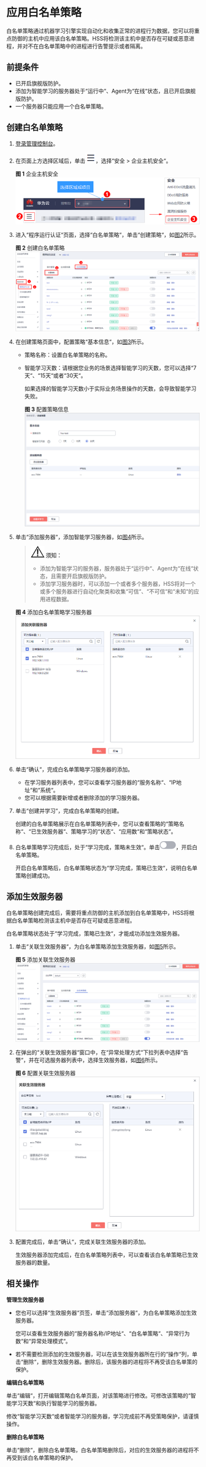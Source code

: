 # 应用白名单策略<a name="hss_01_0056"></a>

白名单策略通过机器学习引擎实现自动化和收集正常的进程行为数据，您可以将重点防御的主机中应用该白名单策略。HSS将检测该主机中是否存在可疑或恶意进程，并对不在白名单策略中的进程进行告警提示或者隔离。

## 前提条件<a name="section03898322209"></a>

-   已开启旗舰版防护。
-   添加为智能学习的服务器处于“运行中“、Agent为“在线“状态，且已开启旗舰版防护。
-   一个服务器只能应用一个白名单策略。

## 创建白名单策略<a name="section8431346145818"></a>

1.  [登录管理控制台](https://console.huaweicloud.com)。
2.  在页面上方选择区域后，单击![](figures/icon-servicelist.png)，选择“安全  \>  企业主机安全“。

    **图 1**  企业主机安全<a name="hss_01_0229_fig1271516227232"></a>  
    ![](figures/企业主机安全.png "企业主机安全")

3.  进入“程序运行认证“页面，选择“白名单策略“，单击“创建策略“，如[图2](#fig15321230175718)所示。

    **图 2**  创建白名单策略<a name="fig15321230175718"></a>  
    ![](figures/创建白名单策略.png "创建白名单策略")

4.  在创建策略页面中，配置策略“基本信息“，如[图3](#fig4161143291211)所示。
    -   策略名称：设置白名单策略的名称。
    -   智能学习天数：请根据您业务的场景选择智能学习的天数，您可以选择“7天“、“15天“或者“30天“。

        如果选择的智能学习天数小于实际业务场景操作的天数，会导致智能学习失败。

        **图 3**  配置策略信息<a name="fig4161143291211"></a>  
        ![](figures/配置策略信息.png "配置策略信息")

5.  单击“添加服务器“，添加智能学习服务器，如[图4](#fig158581753125814)所示。

    >![](public_sys-resources/icon-notice.gif) **须知：** 
    >-   添加为智能学习的服务器，服务器处于“运行中“、Agent为“在线“状态，且需要开启旗舰版防护。
    >-   添加学习服务器时，可以添加一个或者多个服务器，HSS将对一个或多个服务器进行自动化聚类和收集“可信“、“不可信“和“未知“的应用进程数据。

    **图 4**  添加白名单策略学习服务器<a name="fig158581753125814"></a>  
    ![](figures/添加白名单策略学习服务器.png "添加白名单策略学习服务器")

6.  单击“确认“，完成白名单策略学习服务器的添加。
    -   在学习服务器列表中，您可以查看学习服务器的“服务名称“、“IP地址“和“系统“。
    -   您可以根据需要新增或者删除添加的学习服务器。

7.  单击“创建并学习“，完成白名单策略的创建。

    创建的白名单策略展示在白名单策略列表中，您可以查看策略的“策略名称“、“已生效服务器“、策略学习的“状态“、“应用数“和“策略状态“。

8.  白名单策略学习完成后，处于“学习完成，策略未生效“。单击![](figures/icon-closed.png)，开启白名单策略。

    开启白名单策略后，白名单策略状态为“学习完成，策略已生效“，说明白名单策略创建成功。


## 添加生效服务器<a name="section157259107378"></a>

白名单策略创建完成后，需要将重点防御的主机添加到白名单策略中，HSS将根据白名单策略检测该主机中是否存在可疑或恶意进程。

白名单策略状态处于“学习完成，策略已生效“，才能成功添加生效服务器。

1.  单击“关联生效服务器“，为白名单策略添加生效服务器，如[图5](#fig1926019452016)所示。

    **图 5**  添加关联生效服务器<a name="fig1926019452016"></a>  
    ![](figures/添加关联生效服务器.png "添加关联生效服务器")

2.  在弹出的“关联生效服务器“窗口中，在“异常处理方式“下拉列表中选择“告警“，并在可选服务器列表中，选择生效服务器，如[图6](#fig16755625112414)所示。

    **图 6**  配置关联生效服务器<a name="fig16755625112414"></a>  
    ![](figures/配置关联生效服务器.png "配置关联生效服务器")

3.  配置完成后，单击“确认“，完成关联生效服务器的添加。

    生效服务器添加完成后，在白名单策略列表中，可以查看该白名单策略已生效服务器的数量。


## 相关操作<a name="section13644154072617"></a>

**管理生效服务器**

-   您也可以选择“生效服务器“页签，单击“添加服务器“，为白名单策略添加生效服务器。

    您可以查看生效服务器的“服务器名称/IP地址“、“白名单策略“、“异常行为数“和“异常处理模式“。

-   若不需要检测添加的生效服务器，可以在该生效服务器所在行的“操作“列，单击“删除“，删除生效服务器。删除后，该服务器的进程将不再受该白名单策的保护。

**编辑白名单策略**

单击“编辑“，打开编辑策略白名单页面，对该策略进行修改。可修改该策略的“智能学习天数“和执行智能学习的服务器。

修改“智能学习天数“或者智能学习的服务器，学习完成前不再受策略保护，请谨慎操作。

**删除白名单策略**

单击“删除“，删除白名单策略，白名单策略删除后，对应的生效服务器的进程将不再受到该白名单策略的保护。

